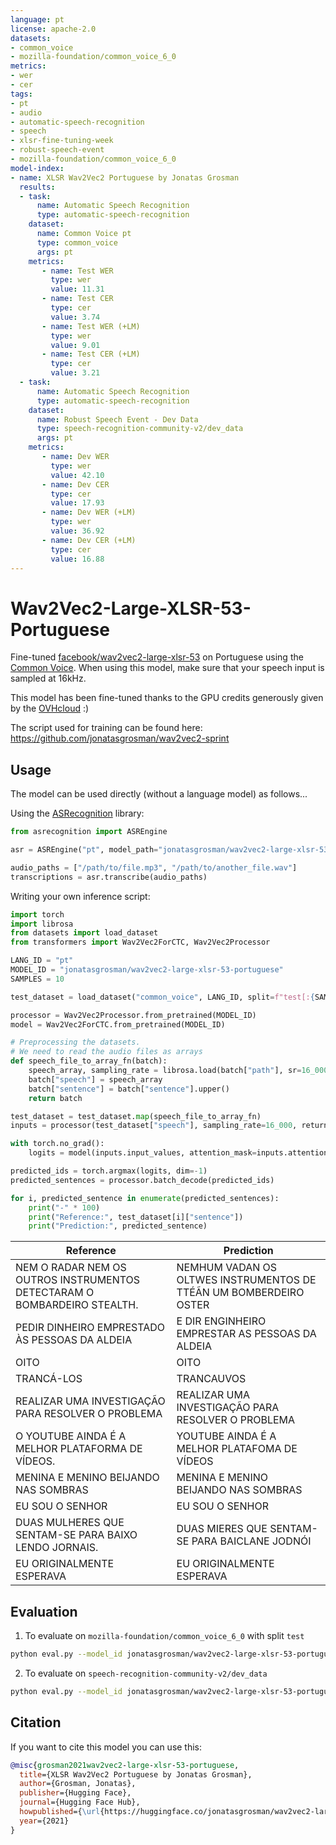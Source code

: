 ```yaml
---
language: pt
license: apache-2.0
datasets:
- common_voice
- mozilla-foundation/common_voice_6_0
metrics:
- wer
- cer
tags:
- pt
- audio
- automatic-speech-recognition
- speech
- xlsr-fine-tuning-week
- robust-speech-event
- mozilla-foundation/common_voice_6_0
model-index:
- name: XLSR Wav2Vec2 Portuguese by Jonatas Grosman
  results:
  - task: 
      name: Automatic Speech Recognition 
      type: automatic-speech-recognition
    dataset:
      name: Common Voice pt
      type: common_voice
      args: pt
    metrics:
       - name: Test WER
         type: wer
         value: 11.31
       - name: Test CER
         type: cer
         value: 3.74
       - name: Test WER (+LM)
         type: wer
         value: 9.01
       - name: Test CER (+LM)
         type: cer
         value: 3.21
  - task: 
      name: Automatic Speech Recognition
      type: automatic-speech-recognition
    dataset:
      name: Robust Speech Event - Dev Data
      type: speech-recognition-community-v2/dev_data
      args: pt
    metrics:
       - name: Dev WER
         type: wer
         value: 42.10
       - name: Dev CER
         type: cer
         value: 17.93
       - name: Dev WER (+LM)
         type: wer
         value: 36.92
       - name: Dev CER (+LM)
         type: cer
         value: 16.88
---
```


# Wav2Vec2-Large-XLSR-53-Portuguese

Fine-tuned [facebook/wav2vec2-large-xlsr-53](https://huggingface.co/facebook/wav2vec2-large-xlsr-53) on Portuguese using the [Common Voice](https://huggingface.co/datasets/common_voice).
When using this model, make sure that your speech input is sampled at 16kHz.

This model has been fine-tuned thanks to the GPU credits generously given by the [OVHcloud](https://www.ovhcloud.com/en/public-cloud/ai-training/) :)

The script used for training can be found here: https://github.com/jonatasgrosman/wav2vec2-sprint

## Usage

The model can be used directly (without a language model) as follows...

Using the [ASRecognition](https://github.com/jonatasgrosman/asrecognition) library:

```python
from asrecognition import ASREngine

asr = ASREngine("pt", model_path="jonatasgrosman/wav2vec2-large-xlsr-53-portuguese")

audio_paths = ["/path/to/file.mp3", "/path/to/another_file.wav"]
transcriptions = asr.transcribe(audio_paths)
```

Writing your own inference script:

```python
import torch
import librosa
from datasets import load_dataset
from transformers import Wav2Vec2ForCTC, Wav2Vec2Processor

LANG_ID = "pt"
MODEL_ID = "jonatasgrosman/wav2vec2-large-xlsr-53-portuguese"
SAMPLES = 10

test_dataset = load_dataset("common_voice", LANG_ID, split=f"test[:{SAMPLES}]")

processor = Wav2Vec2Processor.from_pretrained(MODEL_ID)
model = Wav2Vec2ForCTC.from_pretrained(MODEL_ID)

# Preprocessing the datasets.
# We need to read the audio files as arrays
def speech_file_to_array_fn(batch):
    speech_array, sampling_rate = librosa.load(batch["path"], sr=16_000)
    batch["speech"] = speech_array
    batch["sentence"] = batch["sentence"].upper()
    return batch

test_dataset = test_dataset.map(speech_file_to_array_fn)
inputs = processor(test_dataset["speech"], sampling_rate=16_000, return_tensors="pt", padding=True)

with torch.no_grad():
    logits = model(inputs.input_values, attention_mask=inputs.attention_mask).logits

predicted_ids = torch.argmax(logits, dim=-1)
predicted_sentences = processor.batch_decode(predicted_ids)

for i, predicted_sentence in enumerate(predicted_sentences):
    print("-" * 100)
    print("Reference:", test_dataset[i]["sentence"])
    print("Prediction:", predicted_sentence)
```

| Reference  | Prediction |
| ------------- | ------------- |
| NEM O RADAR NEM OS OUTROS INSTRUMENTOS DETECTARAM O BOMBARDEIRO STEALTH. | NEMHUM VADAN OS  OLTWES INSTRUMENTOS DE TTÉÃN UM BOMBERDEIRO OSTER |
| PEDIR DINHEIRO EMPRESTADO ÀS PESSOAS DA ALDEIA | E DIR ENGINHEIRO EMPRESTAR AS PESSOAS DA ALDEIA |
| OITO | OITO |
| TRANCÁ-LOS | TRANCAUVOS |
| REALIZAR UMA INVESTIGAÇÃO PARA RESOLVER O PROBLEMA | REALIZAR UMA INVESTIGAÇÃO PARA RESOLVER O PROBLEMA |
| O YOUTUBE AINDA É A MELHOR PLATAFORMA DE VÍDEOS. | YOUTUBE AINDA É A MELHOR PLATAFOMA DE VÍDEOS |
| MENINA E MENINO BEIJANDO NAS SOMBRAS | MENINA E MENINO BEIJANDO NAS SOMBRAS |
| EU SOU O SENHOR | EU SOU O SENHOR |
| DUAS MULHERES QUE SENTAM-SE PARA BAIXO LENDO JORNAIS. | DUAS MIERES QUE SENTAM-SE PARA BAICLANE JODNÓI |
| EU ORIGINALMENTE ESPERAVA | EU ORIGINALMENTE ESPERAVA |

## Evaluation

1. To evaluate on `mozilla-foundation/common_voice_6_0` with split `test`

```bash
python eval.py --model_id jonatasgrosman/wav2vec2-large-xlsr-53-portuguese --dataset mozilla-foundation/common_voice_6_0 --config pt --split test
```

2. To evaluate on `speech-recognition-community-v2/dev_data`

```bash
python eval.py --model_id jonatasgrosman/wav2vec2-large-xlsr-53-portuguese --dataset speech-recognition-community-v2/dev_data --config pt --split validation --chunk_length_s 5.0 --stride_length_s 1.0
```

## Citation
If you want to cite this model you can use this:

```bibtex
@misc{grosman2021wav2vec2-large-xlsr-53-portuguese,
  title={XLSR Wav2Vec2 Portuguese by Jonatas Grosman},
  author={Grosman, Jonatas},
  publisher={Hugging Face},
  journal={Hugging Face Hub},
  howpublished={\url{https://huggingface.co/jonatasgrosman/wav2vec2-large-xlsr-53-portuguese}},
  year={2021}
}
```
